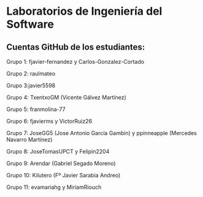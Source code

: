 # Laboratorios de Ingeniería del Software
## Cuentas GitHub de los estudiantes:
Grupo 1: fjavier-fernandez y Carlos-Gonzalez-Cortado

Grupo 2: raulmateo

Grupo 3:javier5598

Grupo 4: TxentxoGM (Vicente Gálvez Martínez)

Grupo 5: franmolina-77

Grupo 6: fjavierms y VictorRuiz26

Grupo 7: JoseGG5 (Jose Antonio García Gambín) y ppinneapple (Mercedes Navarro Martínez)

Grupo 8: JoseTomasUPCT y Felipin2204

Grupo 9: Arendar (Gabriel Segado Moreno)

Grupo 10: Kilutero (Fº Javier Sarabia Andreo)

Grupo 11: evamariahg y MiriamRiouch
